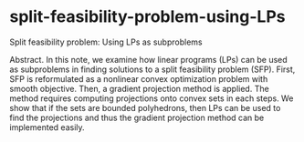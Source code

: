 # split-feasibility-problem-using-LPs

Split feasibility problem: Using LPs as subproblems

Abstract. In this note, we examine how linear programs (LPs) can be used as subproblems in finding solutions to a split feasibility problem (SFP). First, SFP is reformulated as a nonlinear convex optimization problem with smooth objective. Then, a gradient projection method is applied. The method requires computing projections onto convex sets in each steps. We show that if the sets are bounded polyhedrons, then LPs can be used to find the projections and thus the gradient projection method can be implemented easily.
